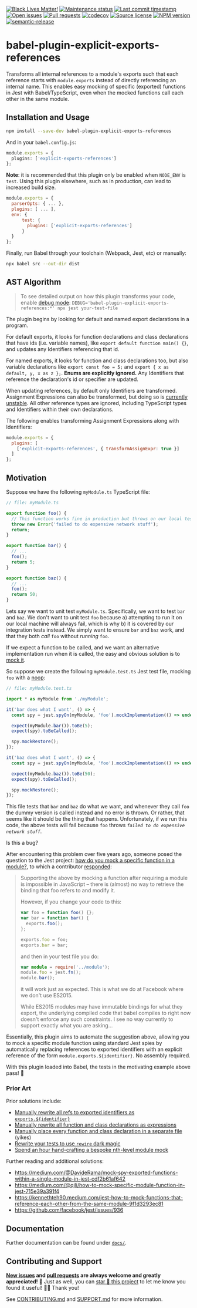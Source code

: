 <!-- prettier-ignore-start -->

<!-- badges-start -->

[![Black Lives Matter!][badge-blm]][link-blm]
[![Maintenance status][badge-maintenance]][link-repo]
[![Last commit timestamp][badge-last-commit]][link-repo]
[![Open issues][badge-issues]][link-issues]
[![Pull requests][badge-pulls]][link-pulls]
[![codecov][badge-codecov]][link-codecov]
[![Source license][badge-license]][link-license]
[![NPM version][badge-npm]][link-npm]
[![semantic-release][badge-semantic-release]][link-semantic-release]

<!-- badges-end -->

<!-- prettier-ignore-end -->

# babel-plugin-explicit-exports-references

Transforms all internal references to a module's exports such that each
reference starts with `module.exports` instead of directly referencing an
internal name. This enables easy mocking of specific (exported) functions in
Jest with Babel/TypeScript, even when the mocked functions call each other in
the same module.

## Installation and Usage

```Bash
npm install --save-dev babel-plugin-explicit-exports-references
```

And in your `babel.config.js`:

```typescript
module.exports = {
  plugins: ['explicit-exports-references']
};
```

**Note**: it is recommended that this plugin only be enabled when `NODE_ENV` is
`test`. Using this plugin elsewhere, such as in production, can lead to
increased build size.

```javascript
module.exports = {
  parserOpts: { ... },
  plugins: [ ... ],
  env: {
      test: {
        plugins: ['explicit-exports-references']
      }
  }
};
```

Finally, run Babel through your toolchain (Webpack, Jest, etc) or manually:

```bash
npx babel src --out-dir dist
```

## AST Algorithm

> To see detailed output on how this plugin transforms your code, enable [debug
> mode][2]:
> `DEBUG='babel-plugin-explicit-exports-references:*' npx jest your-test-file`

The plugin begins by looking for default and named export declarations in a
program.

For default exports, it looks for function declarations and class declarations
that have ids (i.e. variable names), like `export default function main() {}`,
and updates any Identifiers referencing that id.

For named exports, it looks for function and class declarations too, but also
variable declarations like `export const foo = 5;` and
`export { x as default, y, x as z };`. **Enums are explicitly ignored.** Any
Identifiers that reference the declaration's id or specifier are updated.

When updating references, by default only Identifiers are transformed.
Assignment Expressions can also be transformed, but doing so is [currently
unstable][1]. All other reference types are ignored, including TypeScript types
and Identifiers within their own declarations.

The following enables transforming Assignment Expressions along with
Identifiers:

<!-- prettier-ignore-start -->
```javascript
module.exports = {
  plugins: [
    ['explicit-exports-references', { transformAssignExpr: true }]
  ]
};
```
<!-- prettier-ignore-end -->

## Motivation

Suppose we have the following `myModule.ts` TypeScript file:

```typescript
// file: myModule.ts

export function foo() {
  // This function works fine in production but throws on our local test machine
  throw new Error('failed to do expensive network stuff');
  return;
}

export function bar() {
  // ...
  foo();
  return 5;
}

export function baz() {
  // ...
  foo();
  return 50;
}
```

Lets say we want to unit test `myModule.ts`. Specifically, we want to test `bar`
and `baz`. We don't want to unit test `foo` because a) attempting to run it on
our local machine will always fail, which is why b) it is covered by our
integration tests instead. We simply want to ensure `bar` and `baz` work, and
that they both _call_ `foo` without _running_ `foo`.

If we expect a function to be called, and we want an alternative implementation
run when it is called, the easy and obvious solution is to [mock it][3].

So suppose we create the following `myModule.test.ts` Jest test file, mocking
`foo` with a [noop](<https://en.wikipedia.org/wiki/NOP_(code)>):

```typescript
// file: myModule.test.ts

import * as myModule from './myModule';

it('bar does what I want', () => {
  const spy = jest.spyOn(myModule, 'foo').mockImplementation(() => undefined);

  expect(myModule.bar()).toBe(5);
  expect(spy).toBeCalled();

  spy.mockRestore();
});

it('baz does what I want', () => {
  const spy = jest.spyOn(myModule, 'foo').mockImplementation(() => undefined);

  expect(myModule.baz()).toBe(50);
  expect(spy).toBeCalled();

  spy.mockRestore();
});
```

This file tests that `bar` and `baz` do what we want, and whenever they call
`foo` the dummy version is called instead and no error is thrown. Or rather,
that seems like it should be the thing that happens. Unfortunately, if we run
this code, the above tests will fail because `foo` throws
_`failed to do expensive network stuff`_.

Is this a bug?

After encountering this problem over five years ago, someone posed the question
to the Jest project:
[how do you mock a specific function in a module?](https://github.com/facebook/jest/issues/936),
to which a contributor
[responded](https://github.com/facebook/jest/issues/936#issuecomment-214939935):

> Supporting the above by mocking a function after requiring a module is
> impossible in JavaScript – there is (almost) no way to retrieve the binding
> that foo refers to and modify it.
>
> However, if you change your code to this:
>
> ```typescript
> var foo = function foo() {};
> var bar = function bar() {
>   exports.foo();
> };
>
> exports.foo = foo;
> exports.bar = bar;
> ```
>
> and then in your test file you do:
>
> ```typescript
> var module = require('../module');
> module.foo = jest.fn();
> module.bar();
> ```
>
> it will work just as expected. This is what we do at Facebook where we don't
> use ES2015.
>
> While ES2015 modules may have immutable bindings for what they export, the
> underlying compiled code that babel compiles to right now doesn't enforce any
> such constraints. I see no way currently to support exactly what you are
> asking...

Essentially, this plugin aims to automate the suggestion above, allowing you to
mock a specific module function using standard Jest spies by automatically
replacing references to exported identifiers with an explicit reference of the
form `module.exports.${identifier}`. No assembly required.

With this plugin loaded into Babel, the tests in the motivating example above
pass! 🎉

### Prior Art

Prior solutions include:

- [Manually rewrite all refs to exported identifiers as `exports.${identifier}`](https://github.com/facebook/jest/issues/936#issuecomment-611860173)
- [Manually rewrite all function and class declarations as expressions](https://github.com/facebook/jest/issues/936#issuecomment-545080082)
- [Manually place every function and class declaration in a separate file](https://github.com/facebook/jest/issues/936#issuecomment-687632079)
  (yikes)
- [Rewrite your tests to use `rewire` dark magic](https://github.com/facebook/jest/issues/936#issuecomment-611860173)
- [Spend an hour hand-crafting a bespoke nth-level module mock](https://github.com/facebook/jest/issues/936#issuecomment-743688960)

Further reading and additional solutions:

- https://medium.com/@DavideRama/mock-spy-exported-functions-within-a-single-module-in-jest-cdf2b61af642
- https://medium.com/@qjli/how-to-mock-specific-module-function-in-jest-715e39a391f4
- https://kennethteh90.medium.com/jest-how-to-mock-functions-that-reference-each-other-from-the-same-module-9f1d3293ec81
- https://github.com/facebook/jest/issues/936

## Documentation

Further documentation can be found under [`docs/`][docs].

## Contributing and Support

**[New issues][choose-new-issue] and [pull requests][pr-compare] are always
welcome and greatly appreciated! 🤩** Just as well, you can [star 🌟 this
project][link-repo] to let me know you found it useful! ✊🏿 Thank you!

See [CONTRIBUTING.md][contributing] and [SUPPORT.md][support] for more
information.

[badge-blm]: https://api.ergodark.com/badges/blm 'Join the movement!'
[link-blm]: https://secure.actblue.com/donate/ms_blm_homepage_2019
[badge-maintenance]:
  https://img.shields.io/maintenance/active/2021
  'Is this package maintained?'
[link-repo]:
  https://github.com/xunnamius/babel-plugin-explicit-exports-references
[badge-last-commit]:
  https://img.shields.io/github/last-commit/xunnamius/babel-plugin-explicit-exports-references
  'When was the last commit to the official repo?'
[badge-issues]:
  https://isitmaintained.com/badge/open/Xunnamius/babel-plugin-explicit-exports-references.svg
  'Number of known issues with this package'
[link-issues]:
  https://github.com/Xunnamius/babel-plugin-explicit-exports-references/issues?q=
[badge-pulls]:
  https://img.shields.io/github/issues-pr/xunnamius/babel-plugin-explicit-exports-references
  'Number of open pull requests'
[link-pulls]:
  https://github.com/xunnamius/babel-plugin-explicit-exports-references/pulls
[badge-codecov]:
  https://codecov.io/gh/Xunnamius/babel-plugin-explicit-exports-references/branch/main/graph/badge.svg?token=HWRIOBAAPW
  'Is this package well-tested?'
[link-codecov]:
  https://codecov.io/gh/Xunnamius/babel-plugin-explicit-exports-references
[package-json]: package.json
[badge-license]:
  https://img.shields.io/npm/l/babel-plugin-explicit-exports-references
  "This package's source license"
[link-license]:
  https://github.com/Xunnamius/babel-plugin-explicit-exports-references/blob/main/LICENSE
[badge-npm]:
  https://api.ergodark.com/badges/npm-pkg-version/babel-plugin-explicit-exports-references
  'Install this package using npm or yarn!'
[link-npm]:
  https://www.npmjs.com/package/babel-plugin-explicit-exports-references
[badge-semantic-release]:
  https://img.shields.io/badge/%20%20%F0%9F%93%A6%F0%9F%9A%80-semantic--release-e10079.svg
  'This repo practices continuous integration and deployment!'
[link-semantic-release]: https://github.com/semantic-release/semantic-release
[side-effects-key]:
  https://webpack.js.org/guides/tree-shaking/#mark-the-file-as-side-effect-free
[exports-main-key]:
  https://github.com/nodejs/node/blob/8d8e06a345043bec787e904edc9a2f5c5e9c275f/doc/api/packages.md#package-entry-points
[choose-new-issue]:
  https://github.com/Xunnamius/babel-plugin-explicit-exports-references/issues/new/choose
[pr-compare]:
  https://github.com/Xunnamius/babel-plugin-explicit-exports-references/compare
[contributing]: CONTRIBUTING.md
[support]: .github/SUPPORT.md
[docs]: docs
[1]:
  https://github.com/Xunnamius/babel-plugin-explicit-exports-references/issues/2
[2]: https://www.npmjs.com/package/debug
[3]: https://jestjs.io/docs/jest-object#jestspyonobject-methodname
